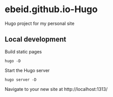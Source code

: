 # ebeid.github.io-Hugo
Hugo project for my personal site 

## Local development
Build static pages 
```
hugo -D
```
Start the Hugo server
```
hugo server -D
```
Navigate to your new site at http://localhost:1313/